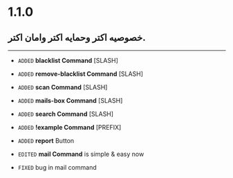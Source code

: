 # 1.1.0 
## خصوصيه اكتر وحمايه اكتر وامان اكتر.
---

- `ADDED` **blacklist Command** [SLASH]

- `ADDED` **remove-blacklist Command** [SLASH]

- `ADDED` **scan Command** [SLASH]

- `ADDED` **mails-box Command** [SLASH]

- `ADDED` **search Command** [SLASH]

- `ADDED` **!example Command** [PREFIX]

- `ADDED` **report** Button

- `EDITED` **mail Command** is simple & easy now

- `FIXED` bug in mail command